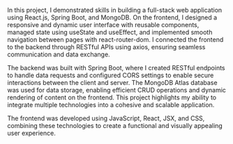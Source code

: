 In this project, I demonstrated skills in building a full-stack web application using React.js, Spring Boot, and MongoDB. On the frontend, I designed a responsive and dynamic user interface with reusable components, managed state using useState and useEffect, and implemented smooth navigation between pages with react-router-dom. I connected the frontend to the backend through RESTful APIs using axios, ensuring seamless communication and data exchange.

The backend was built with Spring Boot, where I created RESTful endpoints to handle data requests and configured CORS settings to enable secure interactions between the client and server. The MongoDB Atlas database was used for data storage, enabling efficient CRUD operations and dynamic rendering of content on the frontend. This project highlights my ability to integrate multiple technologies into a cohesive and scalable application.

The frontend was developed using JavaScript, React, JSX, and CSS, combining these technologies to create a functional and visually appealing user experience.
